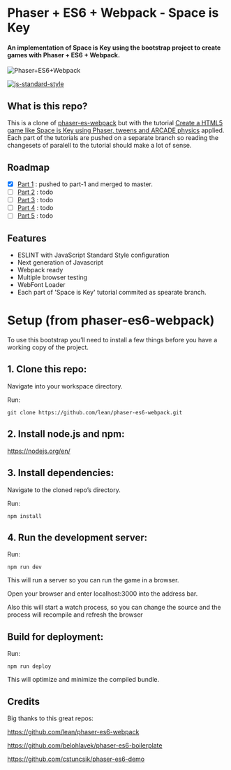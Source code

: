 # Phaser + ES6 + Webpack - Space is Key
#### An implementation of Space is Key using the bootstrap project to create games with Phaser + ES6 + Webpack.

![Phaser+ES6+Webpack](https://raw.githubusercontent.com/lean/phaser-es6-webpack/master/assets/images/phaser-es6-webpack.jpg)

[![js-standard-style](https://cdn.rawgit.com/feross/standard/master/badge.svg)](https://github.com/feross/standard)

## What is this repo?
This is a clone of [phaser-es-webpack](http://github.com/lean/phaser-es6-webpack) but with the tutorial [Create a HTML5 game like Space is Key using Phaser, tweens and ARCADE physics](http://www.emanueleferonato.com/2016/12/09/create-a-html5-game-like-space-is-key-using-phaser-tweens-and-arcade-physics/) applied. Each part of the tutorials are pushed on a separate branch so reading the changesets of paralell to the tutorial should make a lot of sense.

## Roadmap
- [x] [Part 1](http://www.emanueleferonato.com/2016/12/09/create-a-html5-game-like-space-is-key-using-phaser-tweens-and-arcade-physics/) : pushed to part-1 and merged to master.
- [ ] [Part 2](http://www.emanueleferonato.com/2016/12/14/create-a-html5-game-like-space-is-key-using-phaser-tweens-and-arcade-physics-step-2-adding-spikes/) : todo
- [ ] [Part 3](http://www.emanueleferonato.com/2016/12/16/create-a-html5-game-like-space-is-key-using-phaser-tweens-and-arcade-physics-step-3-adding-particles/) : todo
- [ ] [Part 4]() : todo
- [ ] [Part 5]() : todo

## Features
- ESLINT with JavaScript Standard Style configuration
- Next generation of Javascript
- Webpack ready
- Multiple browser testing
- WebFont Loader
- Each part of 'Space is Key' tutorial commited as spearate branch.

# Setup (from phaser-es6-webpack)
To use this bootstrap you’ll need to install a few things before you have a working copy of the project.

## 1. Clone this repo:

Navigate into your workspace directory.

Run:

```git clone https://github.com/lean/phaser-es6-webpack.git```

## 2. Install node.js and npm:

https://nodejs.org/en/


## 3. Install dependencies:

Navigate to the cloned repo’s directory.

Run:

```npm install```

## 4. Run the development server:

Run:

```npm run dev```

This will run a server so you can run the game in a browser.

Open your browser and enter localhost:3000 into the address bar.

Also this will start a watch process, so you can change the source and the process will recompile and refresh the browser


## Build for deployment:

Run:

```npm run deploy```

This will optimize and minimize the compiled bundle.

## Credits
Big thanks to this great repos:

https://github.com/lean/phaser-es6-webpack

https://github.com/belohlavek/phaser-es6-boilerplate

https://github.com/cstuncsik/phaser-es6-demo
